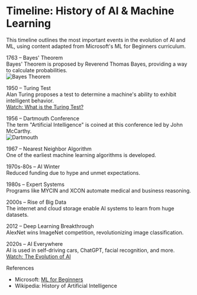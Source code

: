 # Timeline: History of AI & Machine Learning

This timeline outlines the most important events in the evolution of AI and ML, using content adapted from Microsoft's ML for Beginners curriculum.


1763 – Bayes' Theorem  
Bayes' Theorem is proposed by Reverend Thomas Bayes, providing a way to calculate probabilities.  
![Bayes Theorem](https://upload.wikimedia.org/wikipedia/commons/thumb/8/8a/Bayes_theorem_diagram.svg/512px-Bayes_theorem_diagram.svg.png)


 1950 – Turing Test  
Alan Turing proposes a test to determine a machine's ability to exhibit intelligent behavior.  
 [Watch: What is the Turing Test?](https://www.youtube.com/watch?v=3wLqsRLvV-c)

1956 – Dartmouth Conference  
The term "Artificial Intelligence" is coined at this conference led by John McCarthy.  
 ![Dartmouth](https://upload.wikimedia.org/wikipedia/commons/e/e4/John_McCarthy_at_the_Computer_History_Museum.jpg)

1967 – Nearest Neighbor Algorithm  
One of the earliest machine learning algorithms is developed.


1970s-80s – AI Winter  
Reduced funding due to hype and unmet expectations.


1980s – Expert Systems  
Programs like MYCIN and XCON automate medical and business reasoning.

2000s – Rise of Big Data  
The internet and cloud storage enable AI systems to learn from huge datasets.


2012 – Deep Learning Breakthrough  
AlexNet wins ImageNet competition, revolutionizing image classification.

2020s – AI Everywhere  
AI is used in self-driving cars, ChatGPT, facial recognition, and more.  
 [Watch: The Evolution of AI](https://www.youtube.com/watch?v=V3sYvsF1XeM)



References
- Microsoft: [ML for Beginners](https://github.com/microsoft/ML-For-Beginners)
- Wikipedia: History of Artificial Intelligence
